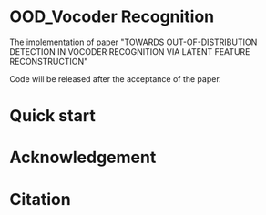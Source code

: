 # OOD_Vocoder Recognition
The implementation of paper "TOWARDS OUT-OF-DISTRIBUTION DETECTION IN VOCODER RECOGNITION VIA LATENT FEATURE RECONSTRUCTION"

Code will be released after the acceptance of the paper.

# Quick start

# Acknowledgement

# Citation
